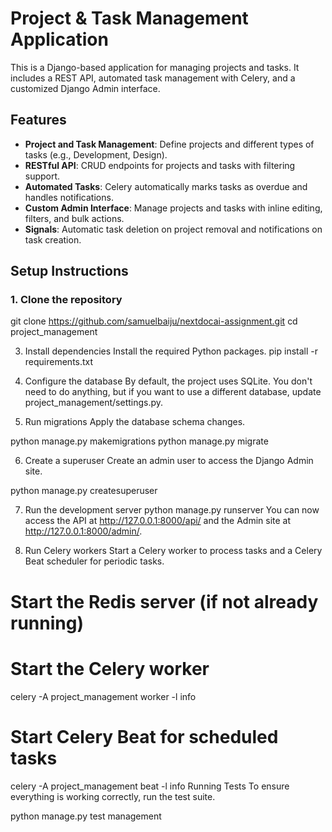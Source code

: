 # Project & Task Management Application

This is a Django-based application for managing projects and tasks. It includes a REST API, automated task management with Celery, and a customized Django Admin interface.

## Features

- **Project and Task Management**: Define projects and different types of tasks (e.g., Development, Design).
- **RESTful API**: CRUD endpoints for projects and tasks with filtering support.
- **Automated Tasks**: Celery automatically marks tasks as overdue and handles notifications.
- **Custom Admin Interface**: Manage projects and tasks with inline editing, filters, and bulk actions.
- **Signals**: Automatic task deletion on project removal and notifications on task creation.

## Setup Instructions

### 1. Clone the repository


git clone https://github.com/samuelbaiju/nextdocai-assignment.git
cd project_management

3. Install dependencies
Install the required Python packages.
pip install -r requirements.txt


4. Configure the database
By default, the project uses SQLite. You don't need to do anything, but if you want to use a different database, update project_management/settings.py.

5. Run migrations
Apply the database schema changes.

python manage.py makemigrations
python manage.py migrate


6. Create a superuser
Create an admin user to access the Django Admin site.

python manage.py createsuperuser


7. Run the development server
python manage.py runserver
You can now access the API at http://127.0.0.1:8000/api/ and the Admin site at http://127.0.0.1:8000/admin/.

8. Run Celery workers
Start a Celery worker to process tasks and a Celery Beat scheduler for periodic tasks.


# Start the Redis server (if not already running)
# Start the Celery worker
celery -A project_management worker -l info
# Start Celery Beat for scheduled tasks
celery -A project_management beat -l info
Running Tests
To ensure everything is working correctly, run the test suite.

python manage.py test management